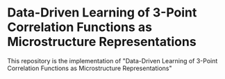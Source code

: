 # Data-Driven Learning of $3$-Point Correlation Functions as Microstructure Representations
This repository is the implementation of "Data-Driven Learning of $3$-Point Correlation Functions as Microstructure Representations"
